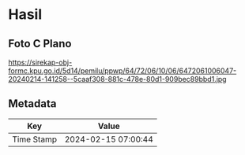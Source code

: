 # Hasil

## Foto C Plano

https://sirekap-obj-formc.kpu.go.id/5d14/pemilu/ppwp/64/72/06/10/06/6472061006047-20240214-141258--5caaf308-881c-478e-80d1-909bec89bbd1.jpg


## Metadata

| Key        | Value               |
| ---------- | ------------------- |
| Time Stamp | 2024-02-15 07:00:44 |



